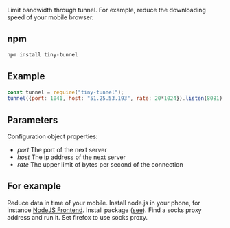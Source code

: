 Limit bandwidth through tunnel. For example, reduce the downloading speed of your mobile browser.

## npm

``` bash
npm install tiny-tunnel
```
## Example
``` js
const tunnel = require("tiny-tunnel");
tunnel({port: 1041, host: "51.25.53.193", rate: 20*1024}).listen(8081);
```
## Parameters

Configuration object properties:

- _port_ The port of the next server
- _host_ The ip address of the next server
- _rate_ The upper limit of bytes per second of the connection

## For example

Reduce data in time of your mobile. Install node.js in your phone, for instance [NodeJS Frontend](https://github.com/warren-bank/Android-NodeJS-Frontend). Install package ([see](https://stackoverflow.com/a/71144601/13659942)). Find a socks proxy address and run it. Set firefox to use socks proxy.



